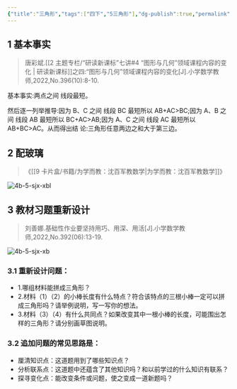 ```yaml
---
{"title":"三角形","tags":["四下","5三角形"],"dg-publish":true,"permalink":"/5 课时设计/4b 三角形/","dgPassFrontmatter":true,"noteIcon":""}
---
```



## 1 基本事实

> 唐彩斌.[[2 主题专栏/“研读新课标”七讲#4 “图形与几何”领域课程内容的变化 \| 研读新课标]]之四:“图形与几何”领域课程内容的变化[J].小学数学教师,2022,No.396(10):8-10.

基本事实:两点之间 线段最短。

然后逐一列举推导:因为 B、C 之间 线段 BC 最短所以 AB+AC>BC;因为 A、B 之间 线段 AB 最短所以 BC+AC>AB;因为 A、C 之间 线段 AC 最短所以 AB+BC>AC。从而得出结 论:三角形任意两边之和大于第三边。

## 2 配玻璃

> 《[[9 卡片盒/书籍/为学而教：沈百军教数学\|为学而教：沈百军教数学]]》

![4b-5-sjx-xbl](https://r2.edui123.com/2023/08/4b-5-sjx-xbl.jpg)

## 3 教材习题重新设计

> 刘善娜.基础性作业要坚持用巧、用深、用活[J].小学数学教师,2022,No.392(06):13-19.

![4b-5-sjx-xb](https://r2.edui123.com/2023/08/4b-5-sjx-xb.png)

### 3.1 重新设计问题：

- 1.哪组材料能拼成三角形？
- 2.材料（1）（2）的小棒长度有什么特点？符合该特点的三根小棒一定可以拼成三角形吗？请举例说明，写一写你的想法。
- 3.材料（3）（4）有什么共同点？如果改变其中一根小棒的长度，可能围出怎样的三角形？请分别画草图说明。

### 3.2 追加问题的常见思路是：

- 厘清知识点：这道题用到了哪些知识点？
- 分析联系点：这道题中还蕴含了其他知识吗？和以前学过的什么知识有联系？
- 探寻变化点：能改变条件或问题，使之变成一道新题吗？